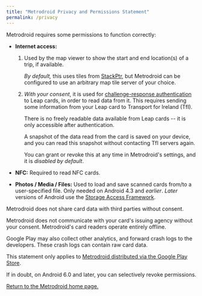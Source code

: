 ```yaml
---
title: "Metrodroid Privacy and Permissions Statement"
permalink: /privacy
---
```


Metrodroid requires some permissions to function correctly:

* **Internet access:**

  1. Used by the map viewer to show the start and end location(s) of a trip, if available.

     _By default,_ this uses tiles from [StackPtr][], but Metrodroid can be configured to use an
     arbitrary map tile server of your choice.

  2. _With your consent_, it is used for [challenge-response authentication][crauth] to Leap
     cards, in order to read data from it. This requires sending some information from your Leap
     card to Transport for Ireland (TfI).

     There is no freely readable data available from Leap cards -- it is only accessible after
     authentication.

     A snapshot of the data read from the card is saved on your device, and you can read this
     snapshot without contacting TfI servers again.

     You can grant or revoke this at any time in Metrodroid's settings, and it is _disabled by
     default_.

* **NFC:** Required to read NFC cards.

* **Photos / Media / Files:** Used to load and save scanned cards from/to a user-specified file.
  Only needed on Android 4.3 and _earlier_.  _Later_ versions of Android use the [Storage Access
  Framework][saf].

Metrodroid does not share card data with third parties without consent.

Metrodroid does not communicate with your card's issuing agency without your consent. Metrodroid's
card readers operate entirely offline.

Google Play may also collect other analytics, and forward crash logs to the developers. These crash
logs can contain raw card data.

This statement only applies to [Metrodroid distributed via the Google Play Store][gps].

If in doubt, on Android 6.0 and later, you can selectively revoke permissions.

[Return to the Metrodroid home page.](https://micolous.github.io/metrodroid/)

[crauth]: https://en.wikipedia.org/wiki/Challenge%E2%80%93response_authentication
[gps]: https://play.google.com/store/apps/details?id=au.id.micolous.farebot
[stackptr]: https://stackptr.com
[saf]: https://developer.android.com/guide/topics/providers/document-provider
